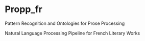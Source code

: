 # Propp_fr

Pattern Recognition and Ontologies for Prose Processing

Natural Language Processing Pipeline for French Literary Works
